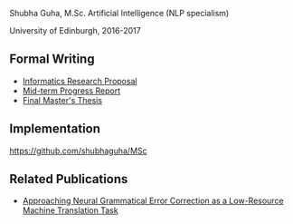 Shubha Guha, M.Sc. Artificial Intelligence (NLP specialism)

University of Edinburgh, 2016-2017

Formal Writing
---

- [Informatics Research Proposal](proposal.pdf)
- [Mid-term Progress Report](report.pdf)
- [Final Master's Thesis](thesis.pdf)

Implementation
---

<https://github.com/shubhaguha/MSc>

Related Publications
---

- [Approaching Neural Grammatical Error Correction as a Low-Resource Machine Translation Task](https://arxiv.org/abs/1804.05940)
